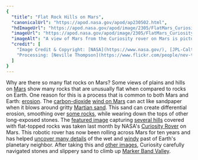```yaml
---
{
  "title": "Flat Rock Hills on Mars",
  "canonicalUrl": "https://apod.nasa.gov/apod/ap230502.html",
  "hdImageUrl": "https://apod.nasa.gov/apod/image/2305/FlatMars_CuriosityThompson_2713.jpg",
  "imageUrl": "https://apod.nasa.gov/apod/image/2305/FlatMars_CuriosityThompson_1080.jpg",
  "imageAlt": "A view of Mars from the Curiosity rover on Mars is pictured in black and white. Many rocks and hills are visible, with a hill containing many unusually flat rocks visible on the right. Please see the explanation for more detailed information.",
  "credit": [
    "Image Credit & Copyright: [NASA](https://www.nasa.gov/), [JPL-Caltech](https://www.jpl.nasa.gov/), [MSSS](https://www.msss.com/)",
    "Processing: [Neville Thompson](https://www.flickr.com/people/nev-t/)"
  ]
}
---
```


Why are there so many flat rocks on Mars? Some views of plains and hills on [Mars](https://solarsystem.nasa.gov/planets/mars/in-depth/) show many rocks that are unusually flat when compared to rocks on Earth. One reason for this is a process that is common to both Mars and Earth: [erosion](https://en.wikipedia.org/wiki/Erosion). The [carbon-dioxide](https://solarsystem.nasa.gov/planets/mars/in-depth/#otp_atmosphere) [wind on Mars](https://apod.nasa.gov/apod/ap150303.html) can act like sandpaper when it blows around gritty [Martian sand](https://apod.nasa.gov/apod/ap190924.html). This sand can create differential erosion, smoothing over [some rocks](https://geology.com/stories/13/rocks-on-mars/), while wearing down the tops of other long-exposed stones. The [featured image](https://www.flickr.com/photos/nev-t/52814100597/in/pool-apods/) capturing [several hills](https://mars.nasa.gov/resources/27373/n_r000_3783_edr100cylasb2208_autolm1/) covered with flat-topped rocks was taken last month by NASA's [Curiosity Rover](https://mars.nasa.gov/msl/home/) on Mars. This robotic rover has now been rolling across Mars for ten years and has helped [uncover many details](https://mars.nasa.gov/msl/mission/science/results/) of the wet and [windy](https://apod.nasa.gov/apod/ap011017.html) past of Earth's planetary neighbor. After taking this and [other images](https://mars.nasa.gov/resources/27294/curiositys-360-degree-view-of-marker-band-valley/), Curiosity carefully navigated stones and slippery sand to climb up [Marker Band Valley](https://mars.nasa.gov/msl/mission-updates/?month=4&year=2023).
